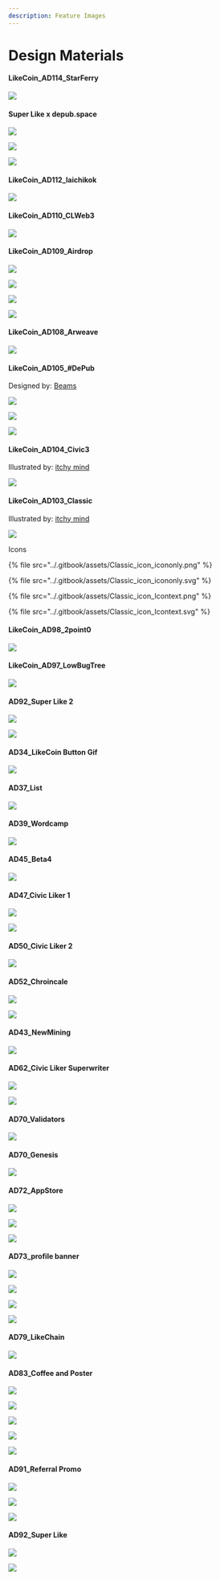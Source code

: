 ```yaml
---
description: Feature Images
---
```


# Design Materials

#### LikeCoin\_AD114\_StarFerry

![](../.gitbook/assets/LikeCoin\_AD114\_StarFerry-01.png)

#### Super Like x depub.space

![](../.gitbook/assets/LikeCoin\_AD113\_SuperLike\_Revamp\_v2\_explain-01\_\(1\).png)

![](../.gitbook/assets/LikeCoin\_AD113\_SuperLike\_Revamp\_v2\_light-01\_\(1\).png)

![](../.gitbook/assets/LikeCoin\_AD113\_SuperLike\_Revamp\_v2-01\_\(1\).png)

#### LikeCoin\_AD112\_laichikok

![](../.gitbook/assets/LikeCoin\_AD112\_laichikok-01.png)

#### LikeCoin\_AD110\_CLWeb3

![](<../.gitbook/assets/LikeCoin\_AD110\_CLWeb3\_Banner1 (1).png>)

#### LikeCoin\_AD109\_Airdrop

![](../.gitbook/assets/LikeCoin\_AD109\_Airdrop\_Keyart.png)

![](../.gitbook/assets/LikeCoin\_AD109\_Airdrop3b\_Buckle\_UP.png)

![](../.gitbook/assets/LikeCoin\_AD109\_Airdrop3b\_Date.png)

![](../.gitbook/assets/LikeCoin\_AD109\_Airdrop3b\_Launch.png)

#### LikeCoin\_AD108\_Arweave

![](../.gitbook/assets/LikeCoin\_AD108\_AR-01.png)

#### LikeCoin\_AD105\_#DePub

Designed by: [Beams](https://beamscreative.com/)

![](../.gitbook/assets/LikeCoin\_AD105\_DePub\_OG.png)

![](../.gitbook/assets/LikeCoin\_AD105\_DePub\_OG\_Light.png)

![](../.gitbook/assets/LikeCoin\_AD105\_DePub\_expended.png)

#### LikeCoin\_AD104\_Civic3

Illustrated by: [itchy mind](https://instagram.com/itchymindhk?utm\_medium=copy\_link)

![](../.gitbook/assets/LikeCoin\_AD104\_Civic3.png)

#### LikeCoin\_AD103\_Classic

Illustrated by: [itchy mind](https://instagram.com/itchymindhk?utm\_medium=copy\_link)

![](../.gitbook/assets/LikeCoin\_AD103\_Classic.png)

Icons

{% file src="../.gitbook/assets/Classic_icon_icononly.png" %}

{% file src="../.gitbook/assets/Classic_icon_icononly.svg" %}

{% file src="../.gitbook/assets/Classic_icon_Icontext.png" %}

{% file src="../.gitbook/assets/Classic_icon_Icontext.svg" %}

#### LikeCoin\_AD98\_2point0

![](../.gitbook/assets/LikeCoin\_AD98\_2point0-01.png)

#### LikeCoin\_AD97\_LowBugTree

![](../.gitbook/assets/LikeCoin\_AD97\_LowBugTree-01.png)

#### AD92\_Super Like 2

![](../.gitbook/assets/LikeCoin\_AD92\_Super\_Like2\_OG.png)

![](../.gitbook/assets/LikeCoin\_AD92\_Super\_Like2\_SQ.png)

#### AD34\_LikeCoin Button Gif

![](../.gitbook/assets/LikeCoin\_AD34\_POC\_gif.gif)

#### AD37\_List

![](../.gitbook/assets/LikeCoin\_AD37\_List.png)

#### AD39\_Wordcamp

![](../.gitbook/assets/LikeCoin\_AD39\_Wordcamp.jpg)

#### AD45\_Beta4

![](../.gitbook/assets/LikeCoin\_AD45\_Beta4\_Artwork.png)

#### AD47\_Civic Liker 1

![](../.gitbook/assets/LikeCoin\_AD47\_Civic\_Liker\_1\_artwork.png)

![](../.gitbook/assets/LikeCoin\_AD47\_Civic\_Liker\_1\_trans\_artwork.png)

#### AD50\_Civic Liker 2

![](../.gitbook/assets/LikeCoin\_AD50\_Civic\_Liker\_2\_artwork.png)



#### AD52\_Chroincale

![](../.gitbook/assets/LikeCoin\_AD52\_Chroincale\_2019.png)

![](../.gitbook/assets/LikeCoin\_AD52\_Chroincale-01.png)

#### AD43\_NewMining

![](../.gitbook/assets/LikeCoin\_AD43\_NewMining\_Artwork.jpg)

#### AD62\_Civic Liker Superwriter

![](../.gitbook/assets/LikeCoin\_AD62\_Civic\_Liker\_superwriter\_jun\_HK.png)

![](../.gitbook/assets/LikeCoin\_AD62\_Civic\_Liker\_superwriter\_jun\_TW.png)

#### AD70\_Validators

![](<../.gitbook/assets/LikeCoin\_AD70\_Validators-01 (1).png>)

#### AD70\_Genesis

![](../.gitbook/assets/LikeCoin\_AD70\_Genesis.png)

#### AD72\_AppStore

![](../.gitbook/assets/LikeCoin\_AD72\_AppStore\_OG\_ios.png)

![](../.gitbook/assets/LikeCoin\_AD72\_AppStore\_OG\_ios\_android.png)

![](../.gitbook/assets/LikeCoin\_appstore\_cover\_1.png)

#### AD73\_profile banner

![](../.gitbook/assets/LikeCoin\_AD73\_profile\_banner\_facebook.png)

![](../.gitbook/assets/LikeCoin\_AD73\_profile\_banner\_medium.png)

![](../.gitbook/assets/LikeCoin\_AD73\_profile\_banner\_Republic.png)

![](../.gitbook/assets/LikeCoin\_AD73\_profile\_banner\_twitter.png)

#### AD79\_LikeChain

![](../.gitbook/assets/LikeCoin\_AD79\_LikeChain.png)

#### AD83\_Coffee and Poster

![](../.gitbook/assets/bg-01\_RGB.png)

![](../.gitbook/assets/CoffeeEco\_og.png)

![](../.gitbook/assets/CoffeeEco\_sq.jpg)

![](../.gitbook/assets/LikeCoin\_AD83\_poster\_cafe\_Preview\_v1.png)

![](../.gitbook/assets/LikeCoin\_AD83\_poster\_cafe\_Preview\_v2.png)

#### AD91\_Referral Promo

![](../.gitbook/assets/LikeCoin\_AD91\_Referral\_promo\_export\_OG.png)

![](../.gitbook/assets/LikeCoin\_AD91\_Referral\_promo\_export\_SQ.png)

![](../.gitbook/assets/LikeCoin\_AD91\_Referral\_promo-01.jpg)

#### AD92\_Super Like

![](../.gitbook/assets/LikeCoin\_AD92\_Super\_Like\_dragonball.png)

![](../.gitbook/assets/LikeCoin\_AD92\_Super\_Like\_dragonball\_SQ.png)
